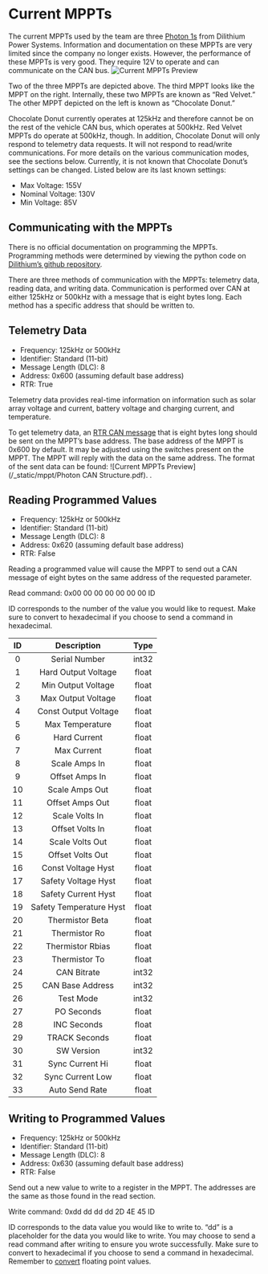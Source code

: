 # Current MPPTs

The current MPPTs used by the team are three [Photon 1s]( https://www.dilithiumpower.com/products/photon-1) from Dilithium Power Systems. Information and documentation on these MPPTs are very limited since the company no longer exists. However, the performance of these MPPTs is very good. They require 12V to operate and can communicate on the CAN bus. ![Current MPPTs Preview](mppts.png)

Two of the three MPPTs are depicted above. The third MPPT looks like the MPPT on the right. Internally, these two MPPTs are known as “Red Velvet.” The other MPPT depicted on the left is known as “Chocolate Donut.”

Chocolate Donut currently operates at 125kHz and therefore cannot be on the rest of the vehicle CAN bus, which operates at 500kHz. Red Velvet MPPTs do operate at 500kHz, though. In addition, Chocolate Donut will only respond to telemetry data requests. It will not respond to read/write communications. For more details on the various communication modes, see the sections below. Currently, it is not known that Chocolate Donut’s settings can be changed. Listed below are its last known settings:

* Max Voltage: 155V
* Nominal Voltage: 130V
* Min Voltage: 85V


## Communicating with the MPPTs

There is no official documentation on programming the MPPTs. Programming methods were determined by viewing the python code on [Dilithium’s github repository](https://github.com/dilithiumpower/mppt_config).

There are three methods of communication with the MPPTs: telemetry data, reading data, and writing data. Communication is performed over CAN at either 125kHz or 500kHz with a message that is eight bytes long. Each method has a specific address that should be written to.

## Telemetry Data
   
* Frequency: 125kHz or 500kHz
* Identifier: Standard (11-bit)
* Message Length (DLC): 8
* Address: 0x600 (assuming default base address)
* RTR: True

Telemetry data provides real-time information on information such as solar array voltage and current, battery voltage and charging current, and temperature.

To get telemetry data, an [RTR CAN message](https://copperhilltech.com/blog/controller-area-network-can-bus-remote-frame-and-avoiding-of-usage/) that is eight bytes long should be sent on the MPPT’s base address. The base address of the MPPT is 0x600 by default. It may be adjusted using the switches present on the MPPT. The MPPT will reply with the data on the same address. The format of the sent data can be found: ![Current MPPTs Preview](/_static/mppt/Photon CAN Structure.pdf).
.
## Reading Programmed Values  
* Frequency: 125kHz or 500kHz
* Identifier: Standard (11-bit)
* Message Length (DLC): 8
* Address: 0x620 (assuming default base address)
* RTR: False

Reading a programmed value will cause the MPPT to send out a CAN message of eight bytes on the same address of the requested parameter.

Read command: 0x00 00 00 00 00 00 00 ID

ID corresponds to the number of the value you would like to request. Make sure to convert to hexadecimal if you choose to send a command in hexadecimal.

| ID | Description | Type |
| :----: | :----: | :----: |
| 0 | Serial Number | int32 |
| 1 | Hard Output Voltage | float |
| 2 | Min Output Voltage | float |
| 3 | Max Output Voltage | float |
| 4 | Const Output Voltage | float |
| 5 | Max Temperature | float |
| 6 | Hard Current | float |
| 7 | Max Current | float |
| 8 | Scale Amps In | float |
| 9 | Offset Amps In | float |
| 10 | Scale Amps Out | float |
| 11 | Offset Amps Out | float |
| 12 | Scale Volts In | float |
| 13 | Offset Volts In | float |
| 14 | Scale Volts Out | float |
| 15 | Offset Volts Out | float |
| 16 | Const Voltage Hyst | float |
| 17 | Safety Voltage Hyst | float |
| 18 | Safety Current Hyst | float |
| 19 | Safety Temperature Hyst | float |
| 20 | Thermistor Beta | float |
| 21 | Thermistor Ro | float |
| 22 | Thermistor Rbias | float |
| 23 | Thermistor To | float |
| 24 | CAN Bitrate | int32 |
| 25 | CAN Base Address | int32 |
| 26 | Test Mode | int32 |
| 27 | PO Seconds | float |
| 28 | INC Seconds | float |
| 29 | TRACK Seconds | float |
| 30 | SW Version | int32 |
| 31 | Sync Current Hi | float |
| 32 | Sync Current Low | float |
| 33 | Auto Send Rate | float |

## Writing to Programmed Values
   
* Frequency: 125kHz or 500kHz
* Identifier: Standard (11-bit)
* Message Length (DLC): 8
* Address: 0x630 (assuming default base address)
* RTR: False

Send out a new value to write to a register in the MPPT. The addresses are the same as those found in the read section.

Write command: 0xdd dd dd dd 2D 4E 45 ID

ID corresponds to the data value you would like to write to. “dd” is a placeholder for the data you would like to write. You may choose to send a read command after writing to ensure you wrote successfully. Make sure to convert to hexadecimal if you choose to send a command in hexadecimal. Remember to [convert](https://www.h-schmidt.net/FloatConverter/IEEE754.html) floating point values.
